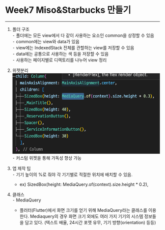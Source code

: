 # Week7 Miso&Starbucks 만들기
---
1. 폴더 구조  
    ⁃ 폴더에는 모든 view에서 다 같이 사용하는 요소인 common을 상정할 수 있음  
	⁃ common에는 view와 data가 있음  
	⁃ view에는 IndexedStack 전체를 관할하는 view를 저장할 수 있음  
	⁃ data에는 공통으로 사용하는 색 등을 저장할 수 있음   
	⁃ 사용하는 페이지별로 디렉토리를 나누어 view 정리  

2. 위젯분리  
    ![screenshot](./img/week7_widget_sep.png)  
	⁃ 커스텀 위젯을 통해 가독성 향상 가능   

3. 앱 제작 팁  
	⁃ 기기 높이의 %로 줘야 각 기기별로 적절한 위치에 배치할 수 있음.  
	  - ex) SizedBox(height: MediaQuery.of(context).size.height * 0.2),

4. 클래스   
	⁃ MediaQuery
      - 플러터(Flutter)에서 화면 크기를 얻기 위해 MediaQuery라는 클래스를 이용한다. Mediaquery의 경우 화면 크기 외에도 여러 가지 기기의 시스템 정보들을 담고 있다. (텍스트 배율, 24시간 포맷 유무, 기기 방향(orientation) 등등)
